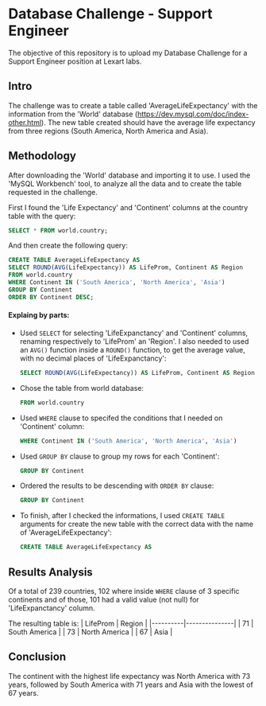 # Database Challenge - Support Engineer
The objective of this repository is to upload my Database Challenge for a Support Engineer position at Lexart labs.

## Intro
The challenge was to create a table called 'AverageLifeExpectancy' with the information from the 'World' database (https://dev.mysql.com/doc/index-other.html). The new table created should have the average life expectancy from three regions (South America, North America and Asia).

## Methodology
After downloading the 'World' database and importing it to use. I used the 'MySQL Workbench' tool, to analyze all the data and to create the table requested in the challenge.

First I found the 'Life Expectancy' and 'Continent' columns at the country table with the query: 
```sql
SELECT * FROM world.country;
```

And then create the following query: 
```sql
CREATE TABLE AverageLifeExpectancy AS
SELECT ROUND(AVG(LifeExpectancy)) AS LifeProm, Continent AS Region
FROM world.country
WHERE Continent IN ('South America', 'North America', 'Asia')
GROUP BY Continent
ORDER BY Continent DESC;
```
#### Explaing by parts:

+ Used ```SELECT``` for selecting 'LifeExpanctancy' and 'Continent' columns, renaming respectively to 'LifeProm' an 'Region'. I also needed to used an ```AVG()``` function inside a ```ROUND()``` function, to get the average value, with no decimal places of 'LifeExpanctancy':
     ```sql
    SELECT ROUND(AVG(LifeExpectancy)) AS LifeProm, Continent AS Region
    ```
+ Chose the table from world database:
     ```sql
    FROM world.country
    ```
+ Used ```WHERE``` clause to specifed the conditions that I needed on 'Continent' column:
     ```sql
    WHERE Continent IN ('South America', 'North America', 'Asia')
    ```
+ Used ```GROUP BY``` clause to group my rows for each 'Continent':
     ```sql
    GROUP BY Continent
    ```
+ Ordered the results to be descending with ```ORDER BY``` clause:
     ```sql
    GROUP BY Continent
    ```
+ To finish, after I checked the informations, I used ```CREATE TABLE``` arguments for create the new table with the correct data with the name of 'AverageLifeExpectancy':
     ```sql
    CREATE TABLE AverageLifeExpectancy AS
    ```
## Results Analysis
Of a total of 239 countries, 102 where inside ```WHERE``` clause of 3 specific continents and of those, 101 had a valid value (not null) for 'LifeExpanctancy' column.

The resulting table is:
| LifeProm |     Region    |
|----------|---------------|
|    71    | South America |
|    73    | North America |
|    67    |      Asia     |

## Conclusion
The continent with the highest life expectancy was North America with 73 years, followed by South America with 71 years and Asia with the lowest of 67 years.



